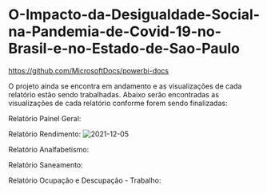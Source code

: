 # O-Impacto-da-Desigualdade-Social-na-Pandemia-de-Covid-19-no-Brasil-e-no-Estado-de-Sao-Paulo
https://github.com/MicrosoftDocs/powerbi-docs

O projeto ainda se encontra em andamento e as visualizações de cada relatório estão sendo trabalhadas. Abaixo serão encontradas as visualizações de cada relatório conforme forem sendo finalizadas:

Relatório Painel Geral:

Relatório Rendimento:
![2021-12-05](https://user-images.githubusercontent.com/90016924/144757492-7676c54b-77d0-4498-b9fe-80d7c4a60413.png)

Relatório Analfabetismo:

Relatório Saneamento:


Relatório Ocupação e Descupação - Trabalho:
